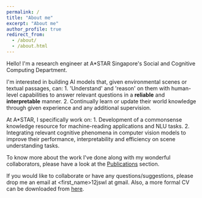 ```yaml
---
permalink: /
title: "About me"
excerpt: "About me"
author_profile: true
redirect_from: 
  - /about/
  - /about.html
---
```


Hello! I'm a research engineer at A*STAR Singapore's Social and Cognitive Computing Department. 

I'm interested in building AI models that, given environmental scenes or textual passages, can:
	1. 'Understand' and 'reason' on them with human-level capabilities to answer relevant questions in a **reliable** and **interpretable** manner.
	2. Continually learn or update their world knowledge through given experience and any additional supervision. 
	
At A*STAR, I specifically work on:
	1. Development of a commonsense knowledge resource for machine-reading applications and NLU tasks.
	2. Integrating relevant cognitive phenomena in computer vision models to improve their performance, interpretability and efficiency on scene understanding tasks.

To know more about the work I've done along with my wonderful collaborators, please have a look at the [Publications](/_publications/) section. 

If you would like to collaborate or have any questions/suggestions, please drop me an email at <first_name>12jswl at gmail. Also, a more formal CV can be downloaded from [here](/files/CV_Shantanu_Jaiswal.pdf).
